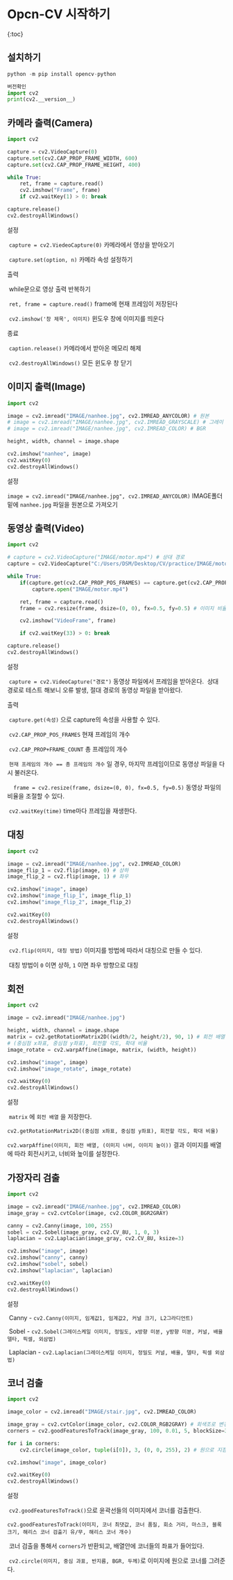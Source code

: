 # Opcn-CV 시작하기

{:toc}

## 설치하기

```python
python -m pip install opencv-python

버전확인
import cv2
print(cv2.__version__)
```



## 카메라 출력(Camera)

```python
import cv2

capture = cv2.VideoCapture(0)
capture.set(cv2.CAP_PROP_FRAME_WIDTH, 600)
capture.set(cv2.CAP_PROP_FRAME_HEIGHT, 400)

while True:
    ret, frame = capture.read()
    cv2.imshow("Frame", frame)
    if cv2.waitKey(1) > 0: break

capture.release()
cv2.destroyAllWindows()
```

설정

​	`capture = cv2.ViedeoCapture(0)` 카메라에서 영상을 받아오기

​	`capture.set(option, n)` 카메라 속성 설정하기



출력

​	while문으로 영상 출력 반복하기

​	`ret, frame = capture.read()` frame에 현재 프레임이 저장된다

​	`cv2.imshow('창 제목', 이미지)` 윈도우 창에 이미지를 띄운다



종료

​	`caption.release()` 카메라에서 받아온 메모리 해제

​	`cv2.destroyAllWindows()` 모든 윈도우 창 닫기



## 이미지 출력(Image)

```python
import cv2

image = cv2.imread("IMAGE/nanhee.jpg", cv2.IMREAD_ANYCOLOR) # 원본
# image = cv2.imread("IMAGE/nanhee.jpg", cv2.IMREAD_GRAYSCALE) # 그레이
# image = cv2.imread("IMAGE/nanhee.jpg", cv2.IMREAD_COLOR) # BGR

height, width, channel = image.shape

cv2.imshow("nanhee", image)
cv2.waitKey(0)
cv2.destroyAllWindows()
```

설정

​	`image = cv2.imread("IMAGE/nanhee.jpg", cv2.IMREAD_ANYCOLOR)` IMAGE폴더 밑에 `nanhee.jpg` 파일을 원본으로 가져오기



## 동영상 출력(Video)

```python
import cv2

# capture = cv2.VideoCapture("IMAGE/motor.mp4") # 상대 경로
capture = cv2.VideoCapture("C:/Users/DSM/Desktop/CV/practice/IMAGE/motor.mp4") # 절대 경로

while True:
    if(capture.get(cv2.CAP_PROP_POS_FRAMES) == capture.get(cv2.CAP_PROP_FRAME_COUNT)):
        capture.open("IMAGE/motor.mp4")

    ret, frame = capture.read()
    frame = cv2.resize(frame, dsize=(0, 0), fx=0.5, fy=0.5) # 이미지 비율

    cv2.imshow("VideoFrame", frame)

    if cv2.waitKey(33) > 0: break

capture.release()
cv2.destroyAllWindows()
```

설정

​	`capture = cv2.VideoCapture("경로")` 동영상 파일에서 프레임을 받아온다.
​	상대 경로로 테스트 해보니 오류 발생, 절대 경로의 동영상 파일을 받아왔다.



출력

​	`capture.get(속성)` 으로 capture의 속성을 사용할 수 있다.

​	`cv2.CAP_PROP_POS_FRAMES` 현재 프레임의 개수

​	`cv2.CAP_PROP+FRAME_COUNT` 총 프레임의 개수

​	`현재 프레임의 개수 == 총 프레임의 개수` 일 경우, 마지막 프레임이므로 동영상 파일을 다시 불러온다.

`  frame = cv2.resize(frame, dsize=(0, 0), fx=0.5, fy=0.5)` 동영상 파일의 비율을 조절할 수 있다.

​	`cv2.waitKey(time)` time마다 프레임을 재생한다.



## 대칭 

``` python
import cv2

image = cv2.imread("IMAGE/nanhee.jpg", cv2.IMREAD_COLOR)
image_flip_1 = cv2.flip(image, 0) # 상하
image_flip_2 = cv2.flip(image, 1) # 좌우

cv2.imshow("image", image)
cv2.imshow("image_flip_1", image_flip_1)
cv2.imshow("image_flip_2", image_flip_2)

cv2.waitKey(0)
cv2.destroyAllWindows()
```

설정

​	`cv2.flip(이미지, 대칭 방법)` 이미지를 방법에 따라서 대칭으로 만들 수 있다.

​	대칭 방법이 `0` 이면 상하, `1` 이면 좌우 방향으로 대칭



## 회전

```python
import cv2

image = cv2.imread("IMAGE/nanhee.jpg")

height, width, channel = image.shape
matrix = cv2.getRotationMatrix2D((width/2, height/2), 90, 1) # 회전 배열
# (중심점 x좌표, 중심점 y좌표), 회전할 각도, 확대 비율
image_rotate = cv2.warpAffine(image, matrix, (width, height))

cv2.imshow("image", image)
cv2.imshow("image_rotate", image_rotate)

cv2.waitKey(0)
cv2.destroyAllWindows()
```

설정

​	`matrix` 에 `회전 배열` 을 저장한다.

​	`cv2.getRotationMatrix2D((중심점 x좌표, 중심점 y좌표), 회전할 각도, 확대 비율)` 

​	`cv2.warpAffine(이미지, 회전 배열, (이미지 너비, 이미지 높이))` 결과 이미지를 배열에 따라 회전시키고, 너비와 높이를 설정한다.



## 가장자리 검출

```python
import cv2

image = cv2.imread("IMAGE/nanhee.jpg", cv2.IMREAD_COLOR)
image_gray = cv2.cvtColor(image, cv2.COLOR_BGR2GRAY)

canny = cv2.Canny(image, 100, 255)
sobel = cv2.Sobel(image_gray, cv2.CV_8U, 1, 0, 3)
laplacian = cv2.Laplacian(image_gray, cv2.CV_8U, ksize=3)

cv2.imshow("image", image)
cv2.imshow("canny", canny)
cv2.imshow("sobel", sobel)
cv2.imshow("laplacian", laplacian)

cv2.waitKey(0)
cv2.destroyAllWindows()
```

설정

​	Canny - `cv2.Canny(이미지, 임계값1, 임계값2, 커널 크기, L2그라디언트)`

​	Sobel - `cv2.Sobel(그레이스케일 이미지, 정밀도, x방향 미분, y방향 미분, 커널, 배율 델타, 픽셀, 외삼법)`

​	Laplacian - `cv2.Laplacian(그레이스케일 이미지, 정밀도 커널, 배율, 델타, 픽셀 외삼법)`



## 코너 검출

```python
import cv2

image_color = cv2.imread("IMAGE/stair.jpg", cv2.IMREAD_COLOR)

image_gray = cv2.cvtColor(image_color, cv2.COLOR_RGB2GRAY) # 회색조로 변경
corners = cv2.goodFeaturesToTrack(image_gray, 100, 0.01, 5, blockSize=3, useHarrisDetector=True, k=0.03) # 코너 검출

for i in corners:
    cv2.circle(image_color, tuple(i[0]), 3, (0, 0, 255), 2) # 원으로 지점 표시

cv2.imshow("image", image_color)

cv2.waitKey(0)
cv2.destroyAllWindows()
```

설정

​	`cv2.goodFeaturesToTrack()`으로 윤곽선들의 이미지에서 코너를 검출한다.

​	`cv2.goodFeaturesToTrack(이미지, 코너 최댓값, 코너 품질, 회소 거리, 마스크, 블록 크기, 해리스 코너 검출기 유/무, 해리스 코너 개수)`

​	코너 검출을 통해서 `corners`가 반환되고, 배열안에 코너들의 좌표가 들어있다.

​	`cv2.circle(이미지, 중심 과표, 반지름, BGR, 두께)`로 이미지에 원으로 코너를 그려준다.